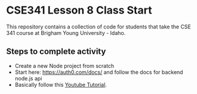 # CSE341 Lesson 8 Class Start

This repository contains a collection of code for students that take the CSE 341 course at Brigham Young University - Idaho.

## Steps to complete activity

- Create a new Node project from scratch
- Start here: https://auth0.com/docs/ and follow the docs for backend node.js api
- Basically follow this [Youtube Tutorial](https://www.youtube.com/watch?v=QQwo4E_B0y8).
